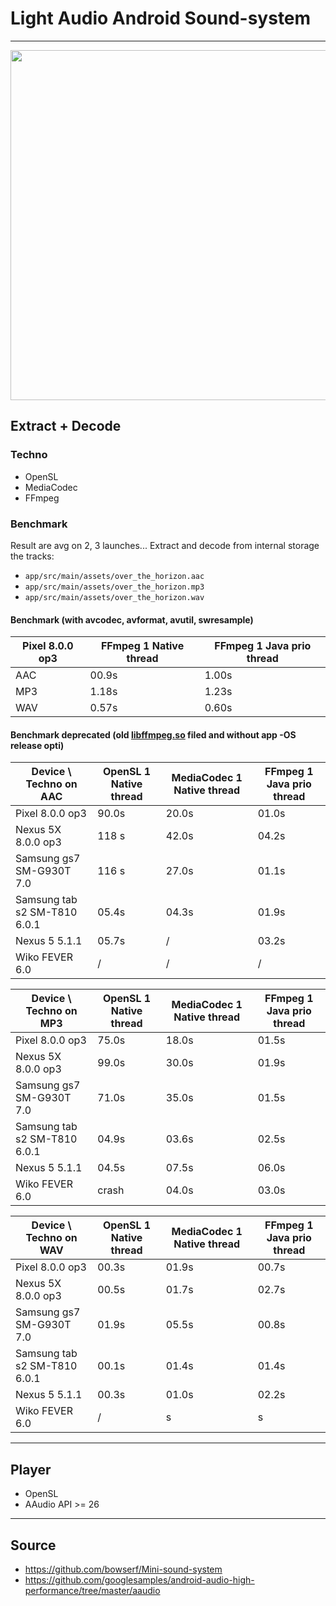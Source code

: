 # Light Audio Android Sound-system

----

<p align="center">
	<a margin="20px 0" href="https://github.com/Mercandj/light-android-audio/tree/master/soundsystemnative/src/main/jni">
		<img  src="https://raw.github.com/Mercandj/light-android-audio/master/screenshot.png" width="560" />
	</a>
</p>

## Extract + Decode


### Techno

* OpenSL
* MediaCodec
* FFmpeg

### Benchmark 

Result are avg on 2, 3 launches...
Extract and decode from internal storage the tracks:
 * `app/src/main/assets/over_the_horizon.aac`
 * `app/src/main/assets/over_the_horizon.mp3`
 * `app/src/main/assets/over_the_horizon.wav`


#### Benchmark (with avcodec, avformat, avutil, swresample)

| Pixel 8.0.0 op3 | FFmpeg 1 Native thread | FFmpeg 1 Java prio thread |
|-----------------|------------------------|---------------------------|
| AAC             | 00.9s                  | 1.00s                     |
| MP3             | 1.18s                  | 1.23s                     |
| WAV             | 0.57s                  | 0.60s                     |


#### Benchmark deprecated (old [libffmpeg.so](https://github.com/tuarua/FFmpeg-for-Android-Prebuilt) filed and without app -OS release opti)

| Device \ Techno on AAC       | OpenSL 1 Native thread | MediaCodec 1 Native thread | FFmpeg 1 Java prio thread |
|------------------------------|------------------------|----------------------------|---------------------------|
| Pixel 8.0.0 op3              | 90.0s                  | 20.0s                      | 01.0s                     |
| Nexus 5X 8.0.0 op3           | 118 s                  | 42.0s                      | 04.2s                     |  
| Samsung gs7 SM-G930T 7.0     | 116 s                  | 27.0s                      | 01.1s                     |
| Samsung tab s2 SM-T810 6.0.1 | 05.4s                  | 04.3s                      | 01.9s                     |
| Nexus 5 5.1.1                | 05.7s                  | /                          | 03.2s                     |
| Wiko FEVER 6.0               | /                      | /                          | /                         |

| Device \ Techno on MP3       | OpenSL 1 Native thread | MediaCodec 1 Native thread | FFmpeg 1 Java prio thread |
|------------------------------|------------------------|----------------------------|---------------------------|
| Pixel 8.0.0 op3              | 75.0s                  | 18.0s                      | 01.5s                     |
| Nexus 5X 8.0.0 op3           | 99.0s                  | 30.0s                      | 01.9s                     |
| Samsung gs7 SM-G930T 7.0     | 71.0s                  | 35.0s                      | 01.5s                     |
| Samsung tab s2 SM-T810 6.0.1 | 04.9s                  | 03.6s                      | 02.5s                     |
| Nexus 5 5.1.1                | 04.5s                  | 07.5s                      | 06.0s                     |
| Wiko FEVER 6.0               | crash                  | 04.0s                      | 03.0s                     |

| Device \ Techno on WAV       | OpenSL 1 Native thread | MediaCodec 1 Native thread | FFmpeg 1 Java prio thread |
|------------------------------|------------------------|----------------------------|---------------------------|
| Pixel 8.0.0 op3              | 00.3s                  | 01.9s                      | 00.7s                     |
| Nexus 5X 8.0.0 op3           | 00.5s                  | 01.7s                      | 02.7s                     |
| Samsung gs7 SM-G930T 7.0     | 01.9s                  | 05.5s                      | 00.8s                     |
| Samsung tab s2 SM-T810 6.0.1 | 00.1s                  | 01.4s                      | 01.4s                     |
| Nexus 5 5.1.1                | 00.3s                  | 01.0s                      | 02.2s                     |
| Wiko FEVER 6.0               | /                      |     s                      |     s                     |


----

## Player

* OpenSL
* AAudio API >= 26

----

## Source
 
 * https://github.com/bowserf/Mini-sound-system
 * https://github.com/googlesamples/android-audio-high-performance/tree/master/aaudio